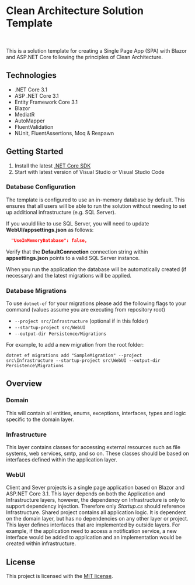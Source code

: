  # Clean Architecture Solution Template
<br/>

This is a solution template for creating a Single Page App (SPA) with Blazor and ASP.NET Core following the principles of Clean Architecture.

## Technologies
* .NET Core 3.1
* ASP .NET Core 3.1
* Entity Framework Core 3.1
* Blazor
* MediatR
* AutoMapper
* FluentValidation
* NUnit, FluentAssertions, Moq & Respawn

## Getting Started

1. Install the latest [.NET Core SDK](https://dotnet.microsoft.com/download)
3. Start with latest version of Visual Studio or Visual Studio Code 

### Database Configuration

The template is configured to use an in-memory database by default. This ensures that all users will be able to run the solution without needing to set up additional infrastructure (e.g. SQL Server).

If you would like to use SQL Server, you will need to update **WebUI/appsettings.json** as follows:

```json
  "UseInMemoryDatabase": false,
```

Verify that the **DefaultConnection** connection string within **appsettings.json** points to a valid SQL Server instance. 

When you run the application the database will be automatically created (if necessary) and the latest migrations will be applied.

### Database Migrations

To use `dotnet-ef` for your migrations please add the following flags to your command (values assume you are executing from repository root)

- `--project src/Infrastructure` (optional if in this folder)
- `--startup-project src/WebUI`
- `--output-dir Persistence/Migrations`

For example, to add a new migration from the root folder:

 `dotnet ef migrations add "SampleMigration" --project src\Infrastructure --startup-project src\WebUI --output-dir Persistence\Migrations`

## Overview

### Domain

This will contain all entities, enums, exceptions, interfaces, types and logic specific to the domain layer.

### Infrastructure

This layer contains classes for accessing external resources such as file systems, web services, smtp, and so on. These classes should be based on interfaces defined within the application layer.

### WebUI

Client and Sever projects is a single page application based on Blazor and ASP.NET Core 3.1. This layer depends on both the Application and Infrastructure layers, however, the dependency on Infrastructure is only to support dependency injection. Therefore only *Startup.cs* should reference Infrastructure.
Shared project contains all application logic. It is dependent on the domain layer, but has no dependencies on any other layer or project. This layer defines interfaces that are implemented by outside layers. For example, if the application need to access a notification service, a new interface would be added to application and an implementation would be created within infrastructure.

## License

This project is licensed with the [MIT license](LICENSE).
